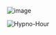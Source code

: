 ![image](https://user-images.githubusercontent.com/81289215/122619279-b46e9e00-d0ad-11eb-921b-a1018ea077fa.png)

![Hypno-Hour](https://user-images.githubusercontent.com/81289215/122620758-652a6c80-d0b1-11eb-8994-c5ef5b402d3b.gif)

